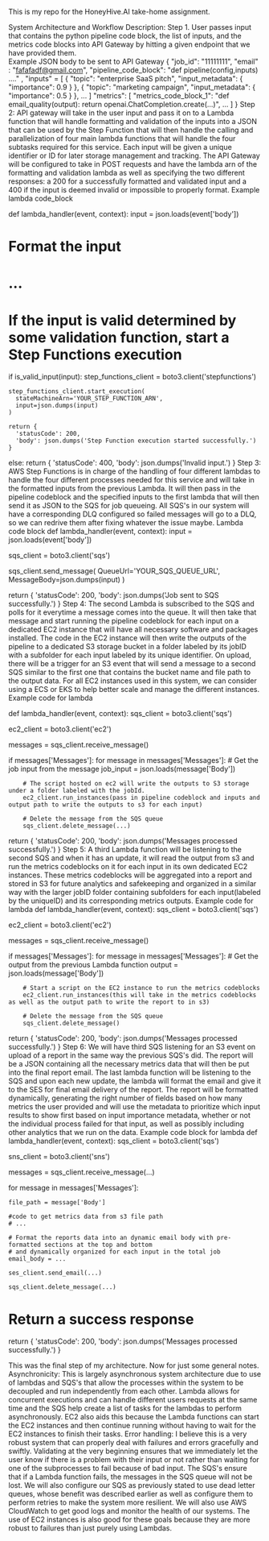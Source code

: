 This is my repo for the HoneyHive.AI take-home assignment.

System Architecture and Workflow Description:
Step 1. User passes input that contains the python pipeline code block, the list of inputs, and the metrics code blocks into API Gateway by hitting a given endpoint that we have provided them.  
Example JSON body to be sent to API Gateway
{
  "job_id": "11111111",
  "email" : "fafafadf@gmail.com",
  "pipeline_code_block": "def pipeline(config,inputs) ...." ,
  "inputs" = [ 
	{
		"topic": "enterprise SaaS pitch",
		"input_metadata": {
			"importance": 0.9
		}
	},
	{
		"topic": "marketing campaign",
		"input_metadata": {
			"importance": 0.5
		}
	},
 … ]
  "metrics": [
    "metrics_code_block_1": "def email_quality(output):
   return openai.ChatCompletion.create(...)",
   ...
  ]
}
Step 2: API gateway will take in the user input and pass it on to a Lambda function that will handle formatting and validation of the inputs into a JSON that can be used by the Step Function that will then handle the calling and parallelization of four main lambda functions that will handle the four subtasks required for this service. Each input will be given a unique identifier or ID for later storage management and tracking. The API Gateway will be configured to take in POST requests and have the lambda arn of the formatting and validation lambda as well as specifying the two different responses: a 200 for a successfully formatted and validated input and a 400 if the input is deemed invalid or impossible to properly format. 
Example lambda code_block

def lambda_handler(event, context):
  input = json.loads(event['body'])

  # Format the input
  # ...

  # If the input is valid determined by some validation function, start a Step Functions execution
  if is_valid_input(input):
    step_functions_client = boto3.client('stepfunctions')

    step_functions_client.start_execution(
      stateMachineArn='YOUR_STEP_FUNCTION_ARN',
      input=json.dumps(input)
    )

    return {
      'statusCode': 200,
      'body': json.dumps('Step Function execution started successfully.')
    }
  else:
    return {
      'statusCode': 400,
      'body': json.dumps('Invalid input.')
    }
Step 3: AWS Step Functions is in charge of the handling of four different lambdas to handle the four different processes needed for this service and will take in the formatted inputs from the previous Lambda.
It will then pass in the pipeline codeblock and the specified inputs to the first lambda that will then send it as JSON to the SQS for job queueing. All SQS's in our system will have a corresponding DLQ configured so failed messages will go to a DLQ, so we can redrive them after fixing whatever the issue maybe.
Lambda code block
def lambda_handler(event, context):
  input = json.loads(event['body'])

  sqs_client = boto3.client('sqs')

  sqs_client.send_message(
    QueueUrl='YOUR_SQS_QUEUE_URL',
    MessageBody=json.dumps(input)
  )

  return {
    'statusCode': 200,
    'body': json.dumps('Job sent to SQS successfully.')
  }
Step 4: The second Lambda is subscribed to the SQS and polls for it everytime a message comes into the queue. It will then take that message and start running the pipeline codeblock for each input on a dedicated EC2 instance that will have all necessary software and packages installed. The code in the EC2 instance will then write the outputs of the pipeline to a dedicated S3 storage bucket in a folder labeled by its jobID with a subfolder for each input labeled by its unique identifier. On upload, there will be a trigger for an S3 event that will send a message to a second SQS similar to the first one that contains the bucket name and file path to the output data. For all EC2 instances used in this system, we can consider using a ECS or EKS to help better scale and manage the different instances. 
Example code for lambda 

def lambda_handler(event, context):
sqs_client = boto3.client('sqs')

ec2_client = boto3.client('ec2')

messages = sqs_client.receive_message()

if messages['Messages']:
    for message in messages['Messages']:
        # Get the job input from the message
        job_input = json.loads(message['Body'])

        # The script hosted on ec2 will write the outputs to S3 storage under a folder labeled with the jobId. 
        ec2_client.run_instances(pass in pipeline codeblock and inputs and output path to write the outputs to s3 for each input)

        # Delete the message from the SQS queue
        sqs_client.delete_message(...)

return {
    'statusCode': 200,
    'body': json.dumps('Messages processed successfully.')
} 
Step 5: A third Lambda function will be listening to the second SQS and when it has an update, it will read the output from s3 and run the metrics codeblocks on it for each input in its own dedicated EC2 instances. These metrics codeblocks will be aggregated into a report and stored in S3 for future analytics and safekeeping and organized in a similar way with the larger jobID folder containing subfolders for each input(labeled by the uniqueID) and its corresponding metrics outputs.
Example code for lambda 
def lambda_handler(event, context):
sqs_client = boto3.client('sqs')

ec2_client = boto3.client('ec2')

messages = sqs_client.receive_message()

if messages['Messages']:
    for message in messages['Messages']:
        # Get the output from the previous Lambda function
        output = json.loads(message['Body'])

        # Start a script on the EC2 instance to run the metrics codeblocks
        ec2_client.run_instances(this will take in the metrics codeblocks as well as the output path to write the report to in s3)

        # Delete the message from the SQS queue
        sqs_client.delete_message()

return {
    'statusCode': 200,
    'body': json.dumps('Messages processed successfully.')
}
Step 6: We will have third SQS listening for an S3 event on upload of a report in the same way the previous SQS's did. The report will be a JSON containing all the necessary metrics data that will then be put into the final report email. The last lambda function will be listening to the SQS and upon each new update, the lambda will format the email and give it to the SES for final email delivery of the report. The report will be formatted dynamically, generating the right number of fields based on how many metrics the user provided and will use the metadata to prioritize which input results to show first based on input importance metadata, whether or not the individual process failed for that input, as well as possibly including other analytics that we run on the data. 
Example code block for lambda
def lambda_handler(event, context):
  sqs_client = boto3.client('sqs')

  sns_client = boto3.client('sns')

  messages = sqs_client.receive_message(...)

  for message in messages['Messages']:

    file_path = message['Body']

    #code to get metrics data from s3 file path
    # ...

    # Format the reports data into an dynamic email body with pre-formatted sections at the top and bottom
    # and dynamically organized for each input in the total job
    email_body = ...

    ses_client.send_email(...)

    sqs_client.delete_message(...)

  # Return a success response
  return {
    'statusCode': 200,
    'body': json.dumps('Messages processed successfully.')
  }


This was the final step of my architecture. Now for just some general notes.
Asynchronicity: This is largely asynchronous system architecture due to use of lambdas and SQS's that allow the processes within the system to be decoupled and run independently from each other. Lambda allows for concurrent executions and can handle different users requests at the same time and the SQS help create a list of tasks for the lambdas to perform asynchronously. EC2 also aids this because the Lambda functions can start the EC2 instances and then continue running without having to wait for the EC2 instances to finish their tasks.
Error handling: I believe this is a very robust system that can properly deal with failures and errors gracefully and swiftly. Validating at the very beginning ensures that we immediately let the user know if there is a problem with their input or not rather than waiting for one of the subprocesses to fail because of bad input. The SQS's ensure that if a Lambda function fails, the messages in the SQS queue will not be lost. We will also configure our SQS as previously stated to use dead letter queues, whose benefit was described earlier as well as configure them to perform retries to make the system more resilient. We will also use AWS CloudWatch to get good logs and monitor the health of our systems. The use of EC2 instances is also good for these goals because they are more robust to failures than just purely using Lambdas. 
